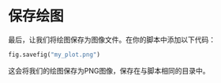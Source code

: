# 保存绘图

最后，让我们将绘图保存为图像文件。在你的脚本中添加以下代码：

```python
fig.savefig("my_plot.png")
```

这会将我们的绘图保存为PNG图像，保存在与脚本相同的目录中。
